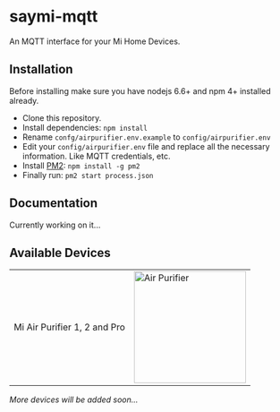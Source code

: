 # saymi-mqtt
An MQTT interface for your Mi Home Devices.

## Installation
Before installing make sure you have nodejs 6.6+ and npm 4+ installed already.

* Clone this repository.
* Install dependencies: `npm install`
* Rename `confg/airpurifier.env.example` to `config/airpurifier.env`
* Edit your `config/airpurifier.env` file and replace all the necessary information. Like MQTT credentials, etc.
* Install [PM2](http://pm2.keymetrics.io): `npm install -g pm2`
* Finally run: `pm2 start process.json`


## Documentation

Currently working on it... 


## Available Devices

<table>
  <thead></thead>
  <tbody>
    <td>Mi Air Purifier 1, 2 and Pro</td>
    <td><img src="https://firebasestorage.googleapis.com/v0/b/saymi-9b0bd.appspot.com/o/airpurifier.jpg?alt=media&token=16e22ec7-3cc0-450b-b9b3-aa322c53bbd1" alt="Air Purifier" width="200"/></td>
  </tbody>
</table>

*More devices will be added soon...*
